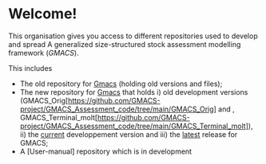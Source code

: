 # Welcome! 

This organisation gives you access to different repositories used to develop and spread A generalized size-structured stock assessment modelling framework (_GMACS_). 

This includes
  * The old repository for [Gmacs](https://github.com/GMACS-project/gmacs) (holding old versions and files);
  * The new repository for [Gmacs](https://github.com/GMACS-project/GMACS_Assessment_code) that holds i) old development versions
    (GMACS_Orig[https://github.com/GMACS-project/GMACS_Assessment_code/tree/main/GMACS_Orig] and , 
    GMACS_Terminal_molt[https://github.com/GMACS-project/GMACS_Assessment_code/tree/main/GMACS_Terminal_molt]), 
    ii) the [current](https://github.com/GMACS-project/GMACS_Assessment_code/tree/main/GMACS/Dvpt_Version) developpement version and 
    iii) the [latest](https://github.com/GMACS-project/GMACS_Assessment_code/tree/main/GMACS/Latest_Version) release for GMACS;
  * A [User-manual] repository which is in development
